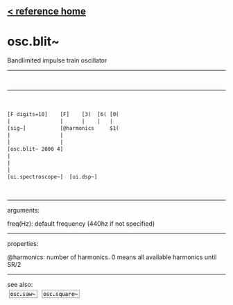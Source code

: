 [< reference home](ceammc_lib.html)
---

# osc.blit~


Bandlimited impulse train oscillator

---

<br>


---


```


[F digits=10]    [F]    [3(  [6( [0(
|                |      |    |   |
[sig~]           [@harmonics     $1(
|                |
|                |
[osc.blit~ 2000 4]
|
|
|
[ui.spectroscope~]  [ui.dsp~]

            
```

---
arguments:

freq(Hz): default frequency (440hz
            if not specified)<br>

---
properties:

@harmonics: number of harmonics. 0
            means all available harmonics until SR/2<br>

---
see also:<br>
[![osc.saw~](img/object_osc.saw~.png)](osc.saw~.html)
[![osc.square~](img/object_osc.square~.png)](osc.square~.html)
